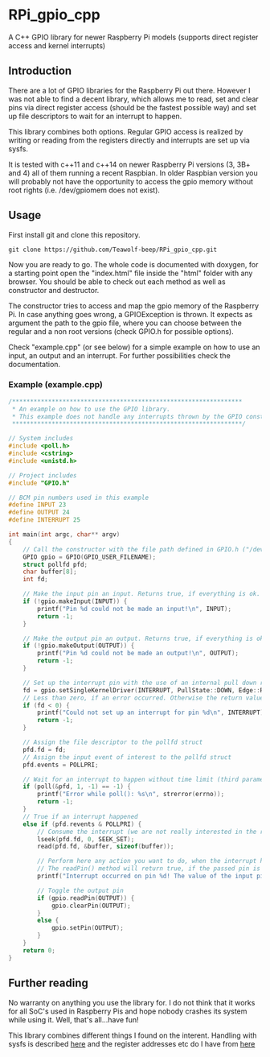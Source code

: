 # RPi_gpio_cpp
A C++ GPIO library for newer Raspberry Pi models (supports direct register access and kernel interrupts)

## Introduction

There are a lot of GPIO libraries for the Raspberry Pi out there. However I was not able to find a decent library, which allows me to read, set and clear pins via direct register access (should be the fastest possible way) and set up file descriptors to wait for an interrupt to happen.

This library combines both options. Regular GPIO access is realized by writing or reading from the registers directly and interrupts are set up via sysfs. 

It is tested with c++11 and c++14 on newer Raspberry Pi versions (3, 3B+ and 4) all of them running a recent Raspbian. In older Raspbian version you will probably not have the opportunity to access the gpio memory without root rights (i.e. /dev/gpiomem does not exist). 

## Usage

First install git and clone this repository. 

```
git clone https://github.com/Teawolf-beep/RPi_gpio_cpp.git
```

Now you are ready to go. The whole code is documented with doxygen, for a starting point open the "index.html" file inside the "html" folder with any browser. You should be able to check out each method as well as constructor and destructor.

The constructor tries to access and map the gpio memory of the Raspberry Pi. In case anything goes wrong, a GPIOException is thrown. It expects as argument the path to the gpio file, where you can choose between the regular and a non root versions (check GPIO.h for possible options). 

Check "example.cpp" (or see below) for a simple example on how to use an input, an output and an interrupt. For further possibilities check the documentation.

### Example (example.cpp)
```cpp
/****************************************************************
 * An example on how to use the GPIO library.
 * This example does not handle any interrupts thrown by the GPIO constructor!
 ****************************************************************/

// System includes
#include <poll.h>
#include <cstring>
#include <unistd.h>

// Project includes
#include "GPIO.h"

// BCM pin numbers used in this example
#define INPUT 23
#define OUTPUT 24
#define INTERRUPT 25

int main(int argc, char** argv)
{
    // Call the constructor with the file path defined in GPIO.h ("/dev/gpiomem")
    GPIO gpio = GPIO(GPIO_USER_FILENAME);
    struct pollfd pfd;
    char buffer[8];
    int fd;

    // Make the input pin an input. Returns true, if everything is ok. Otherwise an error occured
    if (!gpio.makeInput(INPUT)) {
        printf("Pin %d could not be made an input!\n", INPUT);
        return -1;
    }

    // Make the output pin an output. Returns true, if everything is ok. Otherwise an error occurred
    if (!gpio.makeOutput(OUTPUT)) {
        printf("Pin %d could not be made an output!\n", OUTPUT);
        return -1;
    }

    // Set up the interrupt pin with the use of an internal pull down resistor and rising edge activation
    fd = gpio.setSingleKernelDriver(INTERRUPT, PullState::DOWN, Edge::RISING);
    // Less than zero, if an error occurred. Otherwise the return value is the file descriptor we have to monitor
    if (fd < 0) {
        printf("Could not set up an interrupt for pin %d\n", INTERRUPT);
        return -1;
    }

    // Assign the file descriptor to the pollfd struct
    pfd.fd = fd;
    // Assign the input event of interest to the pollfd struct
    pfd.events = POLLPRI;

    // Wait for an interrupt to happen without time limit (third parameter). This thread will consume no unnecessary CPU power while inside poll()
    if (poll(&pfd, 1, -1) == -1) {
        printf("Error while poll(): %s\n", strerror(errno));
        return -1;
    }
    // True if an interrupt happened
    else if (pfd.revents & POLLPRI) {
        // Consume the interrupt (we are not really interested in the return value of read)
        lseek(pfd.fd, 0, SEEK_SET);
        read(pfd.fd, &buffer, sizeof(buffer));

        // Perform here any action you want to do, when the interrupt has happened!
        // The readPin() method will return true, if the passed pin is high, else it will return false
        printf("Interrupt occurred on pin %d! The value of the input pin is %s!\n", INTERRUPT, (gpio.readPin(INPUT)) ? "high" : "low");

        // Toggle the output pin
        if (gpio.readPin(OUTPUT)) {
            gpio.clearPin(OUTPUT);
        }
        else {
            gpio.setPin(OUTPUT);
        }
    }
    return 0;
}
```

## Further reading

No warranty on anything you use the library for. I do not think that it works for all SoC's used in Raspberry Pis and hope nobody crashes its system while using it. Well, that's all...have fun!

This library combines different things I found on the interent. Handling with sysfs is described [here](https://elinux.org/RPi_GPIO_Code_Samples#sysfs) and the register addresses etc do I have from [here](https://www.raspberrypi.org/app/uploads/2012/02/BCM2835-ARM-Peripherals.pdf)

